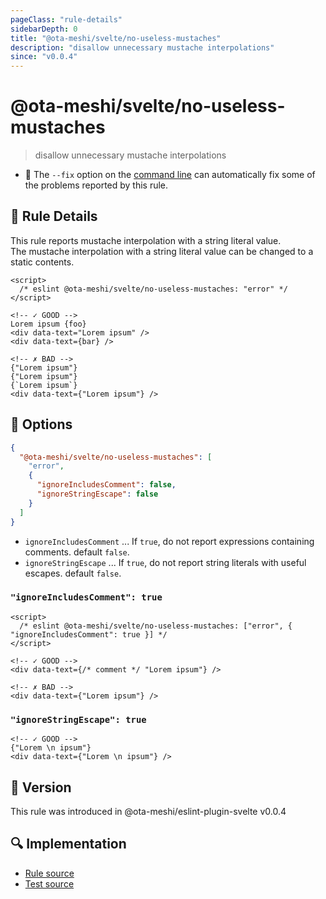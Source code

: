```yaml
---
pageClass: "rule-details"
sidebarDepth: 0
title: "@ota-meshi/svelte/no-useless-mustaches"
description: "disallow unnecessary mustache interpolations"
since: "v0.0.4"
---
```


# @ota-meshi/svelte/no-useless-mustaches

> disallow unnecessary mustache interpolations

- :wrench: The `--fix` option on the [command line](https://eslint.org/docs/user-guide/command-line-interface#fixing-problems) can automatically fix some of the problems reported by this rule.

## :book: Rule Details

This rule reports mustache interpolation with a string literal value.  
The mustache interpolation with a string literal value can be changed to a static contents.

<eslint-code-block fix>

<!--eslint-skip-->

```svelte
<script>
  /* eslint @ota-meshi/svelte/no-useless-mustaches: "error" */
</script>

<!-- ✓ GOOD -->
Lorem ipsum {foo}
<div data-text="Lorem ipsum" />
<div data-text={bar} />

<!-- ✗ BAD -->
{"Lorem ipsum"}
{"Lorem ipsum"}
{`Lorem ipsum`}
<div data-text={"Lorem ipsum"} />
```

</eslint-code-block>

## :wrench: Options

```json
{
  "@ota-meshi/svelte/no-useless-mustaches": [
    "error",
    {
      "ignoreIncludesComment": false,
      "ignoreStringEscape": false
    }
  ]
}
```

- `ignoreIncludesComment` ... If `true`, do not report expressions containing comments. default `false`.
- `ignoreStringEscape` ... If `true`, do not report string literals with useful escapes. default `false`.

### `"ignoreIncludesComment": true`

<eslint-code-block fix>

<!--eslint-skip-->

```svelte
<script>
  /* eslint @ota-meshi/svelte/no-useless-mustaches: ["error", { "ignoreIncludesComment": true }] */
</script>

<!-- ✓ GOOD -->
<div data-text={/* comment */ "Lorem ipsum"} />

<!-- ✗ BAD -->
<div data-text={"Lorem ipsum"} />
```

</eslint-code-block>

### `"ignoreStringEscape": true`

<eslint-code-block fix>

```svelte
<!-- ✓ GOOD -->
{"Lorem \n ipsum"}
<div data-text={"Lorem \n ipsum"} />
```

</eslint-code-block>

## :rocket: Version

This rule was introduced in @ota-meshi/eslint-plugin-svelte v0.0.4

## :mag: Implementation

- [Rule source](https://github.com/ota-meshi/eslint-plugin-svelte/blob/main/src/rules/no-useless-mustaches.ts)
- [Test source](https://github.com/ota-meshi/eslint-plugin-svelte/blob/main/tests/src/rules/no-useless-mustaches.ts)
